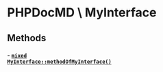
# PHPDocMD \ MyInterface







## Methods
#### - <a href='../../mockups/MyInterface.php#L6'><code style="background-color: white; color: inherit;">mixed MyInterface::methodOfMyInterface()</code></a>
